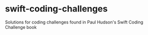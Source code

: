 # swift-coding-challenges
Solutions for coding challenges found in Paul Hudson's Swift Coding Challenge book
